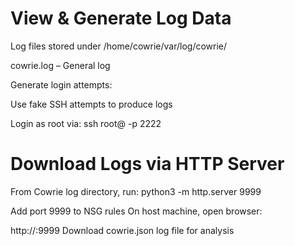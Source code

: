 # View & Generate Log Data 
Log files stored under /home/cowrie/var/log/cowrie/

cowrie.log – General log

Generate login attempts:

Use fake SSH attempts to produce logs

Login as root via:  ssh root@<IP> -p 2222

# Download Logs via HTTP Server

From Cowrie log directory, run:  python3 -m http.server 9999

Add port 9999 to NSG rules On host machine, open browser:

http://<public IP>:9999    Download cowrie.json log file for analysis
